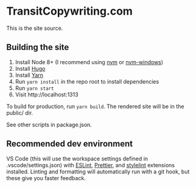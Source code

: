 # TransitCopywriting.com

This is the site source.

## Building the site

1. Install Node 8+ (I recommend using [nvm](https://github.com/creationix/nvm) or [nvm-windows](https://github.com/coreybutler/nvm-windows))
2. Install [Hugo](https://gohugo.io/)
3. Install [Yarn](https://yarnpkg.com/en/)
4. Run `yarn install` in the repo root to install dependencies
5. Run `yarn start`
6. Visit http://localhost:1313

To build for production, run `yarn build`. The rendered site will be in the public/ dir.

See other scripts in package.json.

## Recommended dev environment

VS Code (this will use the workspace settings defined in .vscode/settings.json) with [ESLint](https://marketplace.visualstudio.com/items?itemName=dbaeumer.vscode-eslint), [Prettier](https://marketplace.visualstudio.com/items?itemName=esbenp.prettier-vscode), and [stylelint](https://marketplace.visualstudio.com/items?itemName=shinnn.stylelint) extensions installed. Linting and formatting will automatically run with a git hook, but these give you faster feedback.
